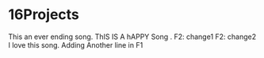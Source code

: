 # 16Projects
This an ever ending song.
ThIS IS A hAPPY Song .
F2: change1
F2: change2
I love this song.
Adding Another line in F1
